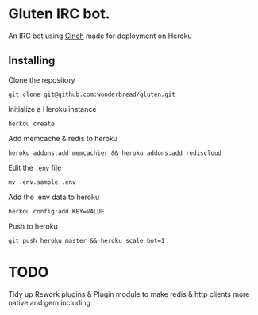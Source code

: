 # Gluten IRC bot.
An IRC bot using [Cinch](https://github.com/cinchrb/cinch) made for deployment on Heroku

## Installing
Clone the repository

```git clone git@github.com:wonderbread/gluten.git```

Initialize a Heroku instance

```herkou create```

Add memcache & redis to heroku

```
heroku addons:add memcachier && heroku addons:add rediscloud
```

Edit the `.env` file

```mv .env.sample .env```

Add the .env data to heroku

```
herkou config:add KEY=VALUE
```

Push to heroku

```git push heroku master && heroku scale bot=1```


# TODO
Tidy up
Rework plugins & Plugin module to make redis & http clients more native and gem including

